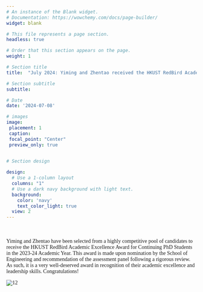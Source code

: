 ```yaml
---
# An instance of the Blank widget.
# Documentation: https://wowchemy.com/docs/page-builder/
widget: blank

# This file represents a page section.
headless: true

# Order that this section appears on the page.
weight: 1

# Section title
title:  "July 2024: Yiming and Zhentao received the HKUST RedBird Academic Excellence Award"

# Section subtitle
subtitle:

# Date
date: '2024-07-08'

# images
image:
 placement: 1
 caption: 
 focal_point: "Center"
 preview_only: true
  

# Section design

design:
  # Use a 1-column layout
  columns: "1"
  # Use a dark navy background with light text.
  background:
    color: 'navy'
    text_color_light: true
  view: 2
---
```


<!--more-->

<br />




<br />
<font face=Times New Roman>
Yiming and Zhentao have been selected from a highly competitive pool of candidates to receive the HKUST RedBird Academic Excellence Award for Continuing PhD Students in the 2023-24 Academic Year.
This award is made upon nomination by the School of Engineering and recommendation of the assessment panel following a rigorous review. As such, it is a very well-deserved award 
in recognition of their academic excellence and leadership skills. Congratulations!<br />

![12](/gallery/news/202306Zhentao/featured.png)
